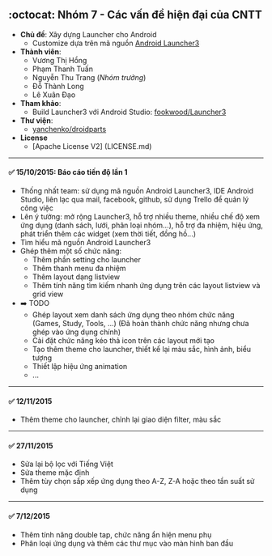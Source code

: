 ## :octocat: Nhóm 7 - Các vấn đề hiện đại của CNTT
* **Chủ đề**: Xây dựng Launcher cho Android
    * Customize dựa trên mã nguồn [Android Launcher3](https://android.googlesource.com/platform/packages/apps/Launcher3)
* **Thành viên**:
	* Vương Thị Hồng
	* Phạm Thanh Tuấn
	* Nguyễn Thu Trang (_Nhóm trưởng_)
	* Đỗ Thành Long
	* Lê Xuân Đạo
* **Tham khảo**: 
	* Build Launcher3 với Android Studio:  [fookwood/Launcher3](https://github.com/fookwood/Launcher3/)
* **Thư viện**: 
	* [yanchenko/droidparts](https://github.com/yanchenko/droidparts)
* **License**
	* [Apache License V2] (LICENSE.md)

---
#### :white_check_mark: 15/10/2015: Báo cáo tiến độ lần 1

   * Thống nhất team: sử dụng mã nguồn Android Launcher3, IDE Android Studio, liên lạc qua mail, facebook, github, sử dụng Trello để quản lý công việc
   * Lên ý tưởng: mở rộng Launcher3, hỗ trợ nhiều theme, nhiều chế độ xem ứng dụng (danh sách, lưới, phân loại nhóm...), hỗ trợ đa nhiệm, hiệu ứng, phát triển thêm các widget (xem thời tiết, đồng hồ...)
   * Tìm hiểu mã nguồn Android Launcher3
   * Ghép thêm một số chức năng:
       * Thêm phần setting cho launcher
       * Thêm thanh menu đa nhiệm
       * Thêm layout dạng listview
       * Thêm tính năng tìm kiếm nhanh ứng dụng trên các layout listview và grid view
   * :arrow_right: TODO
       * Ghép layout xem danh sách ứng dụng theo nhóm chức năng (Games, Study, Tools, ...) 
           (Đã hoàn thành chức năng nhưng chưa ghép vào ứng dụng chính)
       * Cài đặt chức năng kéo thả icon trên các layout mới tạo
       * Tạo thêm theme cho launcher, thiết kế lại màu sắc, hình ảnh, biểu tượng
       * Thiết lập hiệu ứng animation
       * ...

---
#### :white_check_mark: 12/11/2015
   * Thêm theme cho launcher, chỉnh lại giao diện filter, màu sắc

---
#### :white_check_mark: 27/11/2015
   * Sửa lại bộ lọc với Tiếng Việt
   * Sửa theme mặc định
   * Thêm tùy chọn sắp xếp ứng dụng theo A-Z, Z-A hoặc theo tần suất sử dụng

---
#### :white_check_mark: 7/12/2015
   * Thêm tính năng double tap, chức năng ẩn hiện menu phụ
   * Phân loại ứng dụng và thêm các thư mục vào màn hình ban đầu
